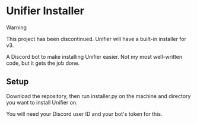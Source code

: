# Unifier Installer
> [!WARNING]
> This project has been discontinued. Unifier will have a built-in installer for v3.

A Discord bot to make installing Unifier easier. Not my most well-written code, but it
gets the job done.

## Setup
Download the repository, then run installer.py on the machine and directory you want to
install Unifier on.

You will need your Discord user ID and your bot's token for this.
